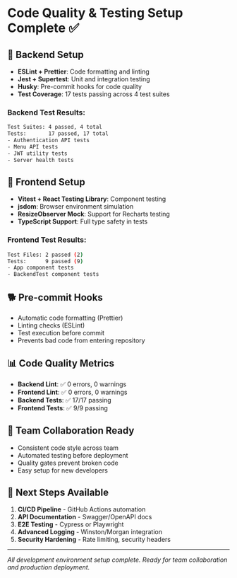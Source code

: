 # Code Quality & Testing Setup Complete ✅

## 🔧 Backend Setup
- **ESLint + Prettier**: Code formatting and linting
- **Jest + Supertest**: Unit and integration testing
- **Husky**: Pre-commit hooks for code quality
- **Test Coverage**: 17 tests passing across 4 test suites

### Backend Test Results:
```bash
Test Suites: 4 passed, 4 total
Tests:       17 passed, 17 total
- Authentication API tests
- Menu API tests  
- JWT utility tests
- Server health tests
```

## 🧪 Frontend Setup  
- **Vitest + React Testing Library**: Component testing
- **jsdom**: Browser environment simulation
- **ResizeObserver Mock**: Support for Recharts testing
- **TypeScript Support**: Full type safety in tests

### Frontend Test Results:
```bash
Test Files: 2 passed (2)
Tests:      9 passed (9)
- App component tests
- BackendTest component tests
```

## 🐕 Pre-commit Hooks
- Automatic code formatting (Prettier)
- Linting checks (ESLint)
- Test execution before commit
- Prevents bad code from entering repository

## 📊 Code Quality Metrics
- **Backend Lint**: ✅ 0 errors, 0 warnings
- **Frontend Lint**: ✅ 0 errors, 0 warnings  
- **Backend Tests**: ✅ 17/17 passing
- **Frontend Tests**: ✅ 9/9 passing

## 🚀 Team Collaboration Ready
- Consistent code style across team
- Automated testing before deployment
- Quality gates prevent broken code
- Easy setup for new developers

## 📝 Next Steps Available
1. **CI/CD Pipeline** - GitHub Actions automation
2. **API Documentation** - Swagger/OpenAPI docs
3. **E2E Testing** - Cypress or Playwright
4. **Advanced Logging** - Winston/Morgan integration
5. **Security Hardening** - Rate limiting, security headers

---
*All development environment setup complete. Ready for team collaboration and production deployment.*
